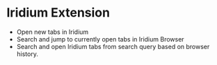 # Iridium Extension

- Open new tabs in Iridium
- Search and jump to currently open tabs in Iridium Browser
- Search and open Iridium tabs from search query based on browser history.
